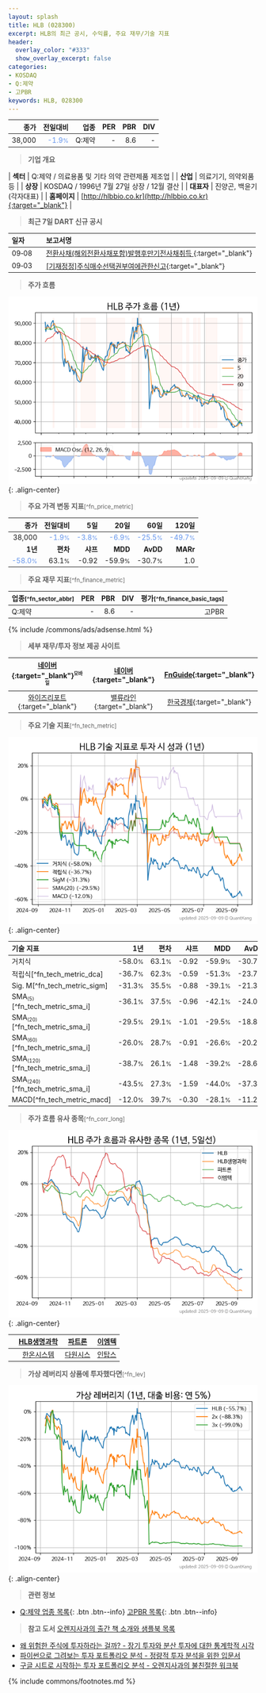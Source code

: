 ```yaml
---
layout: splash
title: HLB (028300)
excerpt: HLB의 최근 공시, 수익률, 주요 재무/기술 지표
header:
  overlay_color: "#333"
  show_overlay_excerpt: false
categories:
- KOSDAQ
- Q:제약
- 고PBR
keywords: HLB, 028300
---
```


| **종가** | **전일대비** | **업종** | **PER** | **PBR** | **DIV** |
| -------: | -----------: | -------: | ------: | ------: | ------: |
| 38,000 | <span style="color: cornflowerblue">-1.9<small>%</small></span> | Q:제약 | - | 8.6 | - |

<!-- more -->


> **기업 개요**<a id="company"></a>

| <span style="white-space:nowrap;">**섹터**</span> | Q:제약 / 의료용품 및 기타 의약 관련제품 제조업 |
| <span style="white-space:nowrap;">**산업**</span> | 의료기기, 의약외품 등 |
| <span style="white-space:nowrap;">**상장**</span> | KOSDAQ / 1996년 7월 27일 상장 / 12월 결산 |
| <span style="white-space:nowrap;">**대표자**</span> | 진양곤, 백윤기 (각자대표) |
| <span style="white-space:nowrap;">**홈페이지**</span> | [http://hlbbio.co.kr](http://hlbbio.co.kr){:target="_blank"} |


> **최근 7일 DART 신규 공시**<a id="dart"></a>

| **일자** |      | **보고서명** |
| :------- | :--- | :----------- |
| 09&#x2011;08 | | [전환사채(해외전환사채포함)발행후만기전사채취득              ](https://dart.fss.or.kr/dsaf001/main.do?rcpNo=20250908900384){:target="_blank"} |
| 09&#x2011;03 | | [[기재정정]주식매수선택권부여에관한신고](https://dart.fss.or.kr/dsaf001/main.do?rcpNo=20250903000260){:target="_blank"} |


> **주가 흐름**<a id="price"></a>

![028300](/stock/images/028300.png){: .align-center}


> **주요 가격 변동 지표**<small>[^fn_price_metric]</small>

| **종가** | **전일대비** | **5일** | **20일** | **60일** | **120일** |
| -------: | -----------: | ------: | -------: | -------: | --------: |
| 38,000 | <span style="color: cornflowerblue">-1.9<small>%</small></span> | <span style="color: cornflowerblue">-3.8<small>%</small></span> | <span style="color: cornflowerblue">-6.9<small>%</small></span> | <span style="color: cornflowerblue">-25.5<small>%</small></span> | <span style="color: cornflowerblue">-49.7<small>%</small></span> |
| **1년** | **편차** | **샤프** | **MDD** | **AvDD** | **MARr** |
| <span style="color: cornflowerblue">-58.0<small>%</small></span> | 63.1<small>%</small> | -0.92 | -59.9<small>%</small> | -30.7<small>%</small> | 1.0 |


> **주요 재무 지표**<small>[^fn_finance_metric]</small>

| **업종**<small>[^fn_sector_abbr]</small> | **PER** | **PBR** | **DIV** | **평가**<small>[^fn_finance_basic_tags]</small> |
| :--------------------------------------- | ------: | ------: | ------: | ----------------------------------------------: |
| Q:제약 | - | 8.6 | - | 고PBR |



{% include /commons/ads/adsense.html %}

> **세부 재무/투자 정보 제공 사이트**

| [네이버](https://m.stock.naver.com/domestic/stock/028300/finance/summary){:target="_blank"}<sup><small>모바일</small></sup> | [네이버](https://finance.naver.com/item/coinfo.naver?code=028300){:target="_blank"} | [FnGuide](https://comp.fnguide.com/SVO2/ASP/SVD_Invest.asp?gicode=A028300&MenuYn=Y){:target="_blank"} |
| :---: | :---: | :---: |
| [와이즈리포트](https://comp.wisereport.co.kr/company/c1040001.aspx?cmp_cd=028300){:target="_blank"} | [밸류라인](https://www.valueline.co.kr/finance/summary/028300){:target="_blank"} | [한국경제](https://markets.hankyung.com/stock/028300/financial-summary){:target="_blank"} |


> **주요 기술 지표**<small>[^fn_tech_metric]</small>


![028300](/stock/images/028300_tech.png){: .align-center}

| **기술 지표** | **1년** | **편차** | **샤프** | **MDD** | **AvDD** |
| :------------ | ------: | -----------: | -------: | ------: | -------: |
| 거치식 | -58.0<small>%</small> | 63.1<small>%</small> | -0.92 | -59.9<small>%</small> | -30.7<small>%</small> |
| 적립식[^fn_tech_metric_dca] | -36.7<small>%</small> | 62.3<small>%</small> | -0.59 | -51.3<small>%</small> | -23.7<small>%</small> |
| Sig. M[^fn_tech_metric_sigm] | -31.3<small>%</small> | 35.5<small>%</small> | -0.88 | -39.1<small>%</small> | -21.3<small>%</small> |
| SMA<small><sub>(5)</sub></small>[^fn_tech_metric_sma_i] | -36.1<small>%</small> | 37.5<small>%</small> | -0.96 | -42.1<small>%</small> | -24.0<small>%</small> |
| SMA<small><sub>(20)</sub></small>[^fn_tech_metric_sma_i] | -29.5<small>%</small> | 29.1<small>%</small> | -1.01 | -29.5<small>%</small> | -18.8<small>%</small> |
| SMA<small><sub>(60)</sub></small>[^fn_tech_metric_sma_i] | -26.0<small>%</small> | 28.7<small>%</small> | -0.91 | -26.6<small>%</small> | -20.2<small>%</small> |
| SMA<small><sub>(120)</sub></small>[^fn_tech_metric_sma_i] | -38.7<small>%</small> | 26.1<small>%</small> | -1.48 | -39.2<small>%</small> | -28.6<small>%</small> |
| SMA<small><sub>(240)</sub></small>[^fn_tech_metric_sma_i] | -43.5<small>%</small> | 27.3<small>%</small> | -1.59 | -44.0<small>%</small> | -37.3<small>%</small> |
| MACD[^fn_tech_metric_macd] | -12.0<small>%</small> | 39.7<small>%</small> | -0.30 | -28.1<small>%</small> | -11.2<small>%</small> |


> **주가 흐름 유사 종목**<a id="corr"></a><small>[^fn_corr_long]</small>

![028300](/stock/images/028300_corr.png){: .align-center}

|       | [HLB생명과학](/067630/) | [파트론](/091700/) | [이엠텍](/091120/) |
| :---: | :------------------------------------: | :------------------------------------: | :------------------------------------: |
|       | [한온시스템](/018880/) | [다원시스](/068240/) | [인탑스](/049070/) |


> **가상 레버리지 상품에 투자했다면**<a id="2x"></a><small>[^fn_lev]</small>

![028300](/stock/images/028300_2x.png){: .align-center}


> **관련 정보**

- [Q:제약 업종 목록](/stats/sector/kosdaq_업종_제약_종목/){: .btn .btn--info} [고PBR 목록](/fn/fn_high_pbr/){: .btn .btn--info}

> **참고 도서** [오렌지사과의 출간 책 소개와 샘플북 목록](https://kongdori.tistory.com/691)

- [왜 위험한 주식에 투자하라는 걸까? - 장기 투자와 분산 투자에 대한 통계학적 시각](https://kongdori.tistory.com/421)
- [파이썬으로 그려보는 투자 포트폴리오 분석  - 정량적 투자 분석을 위한 입문서](https://kongdori.tistory.com/643)
- [구글 시트로 시작하는 투자 포트폴리오 분석 - 오렌지사과의 불친절한 워크북](https://kongdori.tistory.com/449)


{% include commons/footnotes.md %}
